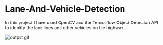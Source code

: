 # Lane-And-Vehicle-Detection

In this project I have used OpenCV and the Tensorflow Object Detection API to identify the lane lines and other vehicles on the highway.

![output gif](./assets/output1.gif)
